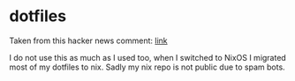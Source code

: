 # dotfiles

Taken from this hacker news comment: [link](https://news.ycombinator.com/item?id=11070797)

I do not use this as much as I used too, when I switched to NixOS I migrated most of my dotfiles to nix.
Sadly my nix repo is not public due to spam bots.
